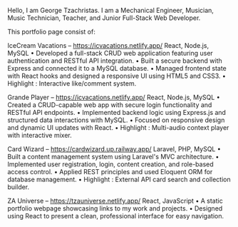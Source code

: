 Hello, I am George Tzachristas. I am a Mechanical Engineer, Musician, Music Technician, Teacher, and Junior Full-Stack Web Developer. 

This portfolio page consist of: 

IceCream Vacations – https://icvacations.netlify.app/
React, Node.js, MySQL
•	Developed a full-stack CRUD web application featuring user authentication and RESTful API integration.
•	Built a secure backend with Express and connected it to a MySQL database.
•	Managed frontend state with React hooks and designed a responsive UI using HTML5 and CSS3.
•	Highlight : Interactive like/comment system.	


Grande Player – https://icvacations.netlify.app/
React, Node.js, MySQL
•	Created a CRUD-capable web app with secure login functionality and RESTful API endpoints.
•	Implemented backend logic using Express.js and structured data interactions with MySQL.
•	Focused on responsive design and dynamic UI updates with React.
•	Highlight : Multi-audio context player with interactive mixer.


Card Wizard – https://cardwizard.up.railway.app/
Laravel, PHP, MySQL
•	Built a content management system using Laravel's MVC architecture.
•	Implemented user registration, login, content creation, and role-based access control.
•	Applied REST principles and used Eloquent ORM for database management.
•	Highlight : External API card search and collection builder.

 
ZA Universe – https://tzauniverse.netlify.app/
React, JavaScript
•	A static portfolio webpage showcasing links to my work and projects.
•	Designed using React to present a clean, professional interface for easy navigation.

